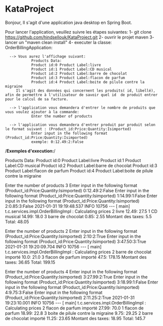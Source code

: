# KataProject
Bonjour,
Il s'agit d'une application java desktop en Spring Boot.

Pour lancer l'application, veuillez suivre les étapes suivantes:
1- git clone https://github.com/hindsellouk/KataProject.git
2- ouvrir le projet maven
3- lancer un "maven clean install"
4- executer la classe: OrderBillingApplication:

      --> Vous aurez l'affichage suivant:
                Products Data:
                Product id:0 Product Label:livre
                Product id:1 Product Label:CD musical
                Product id:2 Product Label:barre de chocolat
                Product id:3 Product Label:flacon de parfum
                Product id:4 Product Label:boite de pilule contre la migraine
         Il s'agit des données qui concernent les produits( id, libellé), afin de permettre à l'utilisateur de savoir quel id  de produit entrer pour le calcul de sa facture.
      
      --> l'application vous demandera d'entrer le nombre de produits que vous voulez ajouter à la commande:
                Enter the number of products
      
      --> l'application vous demandera d'entrer produit par produit selon le format suivant : (Product_id:Price:Quantity:Isimported)
                Enter input in the following format (Product_id:Price:Quantity:Isimported)
                exemple: 0:12.49:2:False


/****Exemples d'execution:****/

Products Data:
Product id:0 Product Label:livre
Product id:1 Product Label:CD musical
Product id:2 Product Label:barre de chocolat
Product id:3 Product Label:flacon de parfum
Product id:4 Product Label:boite de pilule contre la migraine



Enter the number of products
3
Enter input in the following format (Product_id:Price:Quantity:Isimported)
0:12.49:2:False
Enter input in the following format (Product_id:Price:Quantity:Isimported)
1:14.99:1:False
Enter input in the following format (Product_id:Price:Quantity:Isimported)
2:0.85:3:False
2021-01-31 19:19:48.537  INFO 10756 --- [           main] t.c.services.impl.OrderBillingImpl       : Calculating prices
2 livre   12.49: 27.5
1 CD musical   14.99: 18.0
3 barre de chocolat   0.85: 2.55
Montant des taxes: 5.5
Total: 48.05



Enter the number of products
2
Enter input in the following format (Product_id:Price:Quantity:Isimported)
2:10:2:True
Enter input in the following format (Product_id:Price:Quantity:Isimported)
3:47.50:3:True
2021-01-31 19:20:09.704  INFO 10756 --- [           main] t.c.services.impl.OrderBillingImpl       : Calculating prices
2 barre de chocolat importé 10.0: 21.0
3 flacon de parfum importé 47.5: 178.15
Montant des taxes: 36.65
Total: 199.15



Enter the number of products
4
Enter input in the following format (Product_id:Price:Quantity:Isimported)
3:27.99:2:True
Enter input in the following format (Product_id:Price:Quantity:Isimported)
3:18.99:1:False
Enter input in the following format (Product_id:Price:Quantity:Isimported)
4:9.75:3:False
Enter input in the following format (Product_id:Price:Quantity:Isimported)
2:11.25:2:True
2021-01-31 19:23:10.001  INFO 10756 --- [           main] t.c.services.impl.OrderBillingImpl       : Calculating prices
2 flacon de parfum importé 27.99: 70.0
1 flacon de parfum   18.99: 22.8
3 boite de pilule contre la migraine   9.75: 29.25
2 barre de chocolat importé 11.25: 23.65
Montant des taxes: 18.95
Total: 145.7
